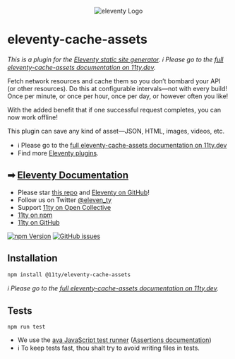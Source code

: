 <p align="center"><img src="https://www.11ty.dev/img/logo-github.png" alt="eleventy Logo"></p>

# eleventy-cache-assets

_This is a plugin for the [Eleventy static site generator](https://www.11ty.dev/). ℹ️ Please go to the [full eleventy-cache-assets documentation on 11ty.dev](/docs/plugins/cache/)._

Fetch network resources and cache them so you don’t bombard your API (or other resources). Do this at configurable intervals—not with every build! Once per minute, or once per hour, once per day, or however often you like!

With the added benefit that if one successful request completes, you can now work offline!

This plugin can save any kind of asset—JSON, HTML, images, videos, etc.

* ℹ️ Please go to the [full eleventy-cache-assets documentation on 11ty.dev](/docs/plugins/cache/)
* Find more [Eleventy plugins](https://www.11ty.dev/docs/plugins/).

## ➡ [Eleventy Documentation](https://www.11ty.dev/docs/)

- Please star [this repo](https://github.com/11ty/eleventy-cache-assets/) and [Eleventy on GitHub](https://github.com/11ty/eleventy/)!
- Follow us on Twitter [@eleven_ty](https://twitter.com/eleven_ty)
- Support [11ty on Open Collective](https://opencollective.com/11ty)
- [11ty on npm](https://www.npmjs.com/org/11ty)
- [11ty on GitHub](https://github.com/11ty)

[![npm Version](https://img.shields.io/npm/v/@11ty/eleventy-cache-assets.svg?style=for-the-badge)](https://www.npmjs.com/package/@11ty/eleventy-cache-assets) [![GitHub issues](https://img.shields.io/github/issues/11ty/eleventy-cache-assets.svg?style=for-the-badge)](https://github.com/11ty/eleventy/issues)

## Installation

```
npm install @11ty/eleventy-cache-assets
```

_ℹ️ Please go to the [full eleventy-cache-assets documentation on 11ty.dev](/docs/plugins/cache/)._

## Tests

```
npm run test
```

- We use the [ava JavaScript test runner](https://github.com/avajs/ava) ([Assertions documentation](https://github.com/avajs/ava/blob/master/docs/03-assertions.md))
- ℹ️ To keep tests fast, thou shalt try to avoid writing files in tests.


<!--
## Roadmap

* Add support for tiered asset requests, e.g. CSS requests background-images and web fonts, for example.

## Open Questions

* `flat-cache` save method seems to be synchronous, is there a better async one?
* Our cache stores raw buffers internally, which are pretty bloated compared to the original. Surely there is a more efficient way to do this. Maybe store the files in their original format.
-->
